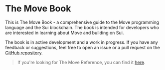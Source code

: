 # The Move Book

<!-- TODO: insert author(s) -->

This is The Move Book - a comprehensive guide to the Move programming language and the Sui
blockchain. The book is intended for developers who are interested in learning about Move and
building on Sui.

<div class="warning">

The book is in active development and a work in progress. If you have any feedback or suggestions,
feel free to open an issue or a pull request on the
[GitHub repository](https://github.com/MystenLabs/move-book).

</div>

> If you're looking for The Move Reference, you can find it [here](/reference).
